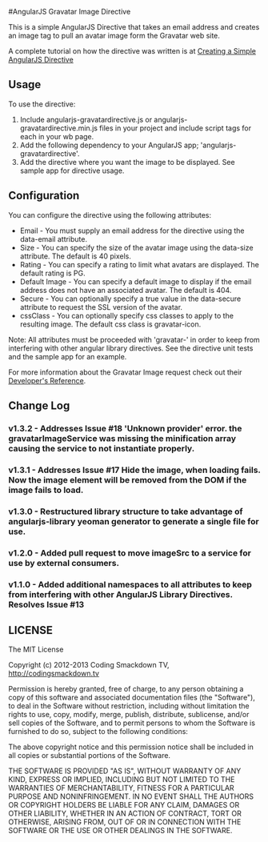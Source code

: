 #AngularJS Gravatar Image Directive

This is a simple AngularJS Directive that takes an email address and creates an image tag to pull an avatar image form the Gravatar web site.

A complete tutorial on how the directive was written is at [Creating a Simple AngularJS Directive](http://codingsmackdown.tv/blog/2012/12/14/creating-a-simple-angularjs-directive/)

## Usage

To use the directive:

1. Include angularjs-gravatardirective.js or angularjs-gravatardirective.min.js files in your project and include script tags for each in your wb page.
2. Add the following dependency to your AngularJS app; 'angularjs-gravatardirective'.
3. Add the directive where you want the image to be displayed. See sample app for directive usage.


## Configuration

You can configure the directive using the following attributes:

* Email - You must supply an email address for the directive using the data-email attribute.
* Size - You can specify the size of the avatar image using the data-size attribute. The default is 40 pixels.
* Rating - You can specify a rating to limit what avatars are displayed. The default rating is PG.
* Default Image - You can specify a default image to display if the email address does not have an associated avatar. The default is 404.
* Secure - You can optionally specify a true value in the data-secure attribute to request the SSL version of the avatar.
* cssClass - You can optionally specify css classes to apply to the resulting image. The default css class is gravatar-icon.

Note: All attributes must be proceeded with 'gravatar-' in order to keep from interfering with other angular library directives. See the directive unit tests and the sample app for an example.

For more information about the Gravatar Image request check out their [Developer's Reference](http://en.gravatar.com/site/implement/).

## Change Log

### v1.3.2 - Addresses Issue #18 'Unknown provider' error. the gravatarImageService was missing the minification array causing the service to not instantiate properly.

### v1.3.1 - Addresses Issue #17 Hide the image, when loading fails. Now the image element will be removed from the DOM if the image fails to load.

### v1.3.0 - Restructured library structure to take advantage of angularjs-library yeoman generator to generate a single file for use.

### v1.2.0 - Added pull request to move imageSrc to a service for use by external consumers.

### v1.1.0 - Added additional namespaces to all attributes to keep from interfering with other AngularJS Library Directives. Resolves Issue #13

## LICENSE

The MIT License

Copyright (c) 2012-2013 Coding Smackdown TV, http://codingsmackdown.tv

Permission is hereby granted, free of charge, to any person obtaining a copy
of this software and associated documentation files (the "Software"), to deal
in the Software without restriction, including without limitation the rights
to use, copy, modify, merge, publish, distribute, sublicense, and/or sell
copies of the Software, and to permit persons to whom the Software is
furnished to do so, subject to the following conditions:

The above copyright notice and this permission notice shall be included in
all copies or substantial portions of the Software.

THE SOFTWARE IS PROVIDED "AS IS", WITHOUT WARRANTY OF ANY KIND, EXPRESS OR
IMPLIED, INCLUDING BUT NOT LIMITED TO THE WARRANTIES OF MERCHANTABILITY,
FITNESS FOR A PARTICULAR PURPOSE AND NONINFRINGEMENT. IN NO EVENT SHALL THE
AUTHORS OR COPYRIGHT HOLDERS BE LIABLE FOR ANY CLAIM, DAMAGES OR OTHER
LIABILITY, WHETHER IN AN ACTION OF CONTRACT, TORT OR OTHERWISE, ARISING FROM,
OUT OF OR IN CONNECTION WITH THE SOFTWARE OR THE USE OR OTHER DEALINGS IN
THE SOFTWARE.
